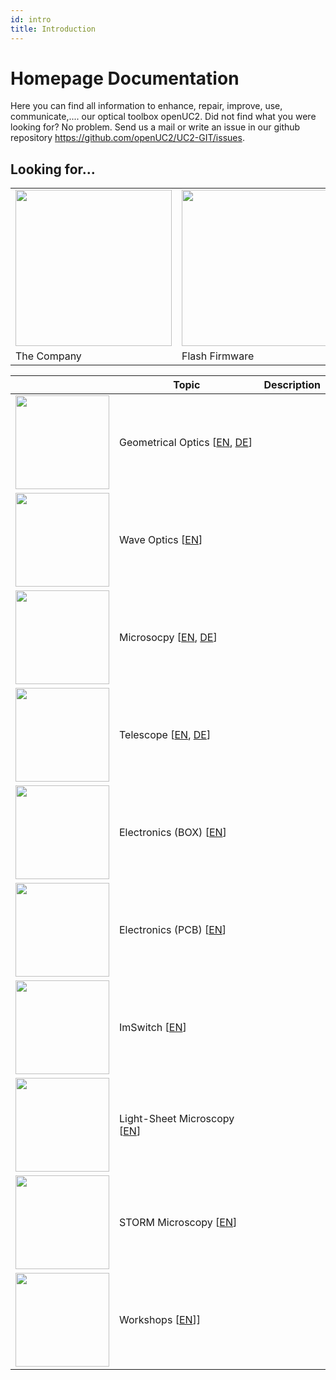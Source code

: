 ```yaml
---
id: intro
title: Introduction
---
```

# Homepage Documentation

Here you can find all information to enhance, repair, improve, use, communicate,.... our optical toolbox openUC2. Did not find what you were looking for? No problem. Send us a mail or write an issue in our github repository https://github.com/openUC2/UC2-GIT/issues.

## Looking for...

|   |  |  |
|---|---|---|
| <a href="http://openuc2.com/"> <img src="/img/main/openuc2.png" width="250"/> </a> | <a href="https://youseetoo.github.io/"> <img src="/img/main/youseetoo.png" width="250"/> </a> |<a href="http://youseetoo.github.io/imswitch"> <img src="/img/main/youseetooimswitch.png" width="250"/> </a> |
| The Company  | Flash Firmware | ImSwitch Web GUI |


|   |  Topic |Description |
|---|---|---|
| <img src="/img/icons/icon_geometric.png"  width="150"/> | Geometrical Optics [[EN](./02_Toolboxes/01_CoreBox/ENGLISH/01_core_intro.md), [DE](./02_Toolboxes/01_CoreBox/GERMAN/01_core_intro.md)] ||
| <img src="/img/icons/icon_interferometry.png"  width="150"/> | Wave Optics [[EN](./02_Toolboxes/08_QBox/02_InterferometryBox/01_interferometer_intro.md)] | |
| <img src="/img/icons/icon_microscopy.png"  width="150"/> | Microsocpy [[EN](./02_Toolboxes/01_CoreBox/ENGLISH/04_core_microscope.md), [DE](./02_Toolboxes/01_CoreBox/GERMAN/04_core_microscope.md)] | |
| <img src="/img/icons/icon_telescope.png"  width="150"/> | Telescope [[EN](./02_Toolboxes/01_CoreBox/ENGLISH/03_core_telescope.md), [DE](./02_Toolboxes/01_CoreBox/GERMAN/03_core_telescope.md)] | |
| <img src="/img/icons/icon_electronics.png"  width="150"/> | Electronics (BOX) [[EN](./02_Toolboxes/02_ElectronicsBox/01_automation_intro.md)] | |
| <img src="/img/icons/icon_electronics.png"  width="150"/> | Electronics (PCB) [[EN](./04_Electronics/00_Quickstart.md)] | |
| <img src="/img/icons/icon_imswitch.png"  width="150"/> | ImSwitch [[EN](./05_ImSwitch/01_Quickstart.md)] | |
| <img src="/img/icons/icon_lightsheet.png"  width="150"/> | Light-Sheet Microscopy [[EN](./02_Toolboxes/07_LightsheetBox/01_light_sheet_microscope.md)] | |
| <img src="/img/icons/icon_storm.png"  width="150"/> | STORM Microscopy [[EN](./03_Investigator/05_STORM/00_Main.md)] | |
| <img src="/img/icons/icon_workshop.png"  width="150"/> | Workshops [[EN](./06_WORKSHOPS/README.md)]] | |
